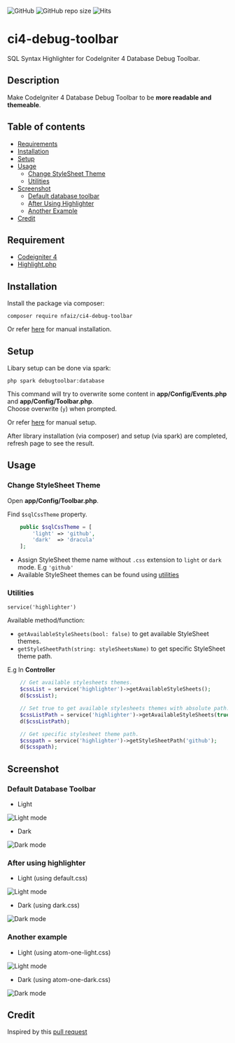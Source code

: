 ![GitHub](https://img.shields.io/github/license/nfaiz/ci4-debug-toolbar)
![GitHub repo size](https://img.shields.io/github/repo-size/nfaiz/ci4-debug-toolbar?label=size)
![Hits](https://hits.seeyoufarm.com/api/count/incr/badge.svg?url=nfaiz/ci4-debug-toolbar)

# ci4-debug-toolbar
SQL Syntax Highlighter for CodeIgniter 4 Database Debug Toolbar.

## Description
Make CodeIgniter 4 Database Debug Toolbar to be **more readable and themeable**.<br />

## Table of contents
  * [Requirements](Requirement)
  * [Installation](#installation)
  * [Setup](#setup)
  * [Usage](#usage)
    * [Change StyleSheet Theme](#change-stylesheet-theme)
    * [Utilities](#utilities)
  * [Screenshot](#screenshots)
    * [Default database toolbar](#default-database-toolbar)
    * [After Using Highlighter](#after-using-highlighter)
    * [Another Example](#another-example)
  * [Credit](#credit)


## Requirement
* [Codeigniter 4](https://github.com/codeigniter4/CodeIgniter4)
* [Highlight.php](https://github.com/scrivo/highlight.php)


## Installation
Install the package via composer:

    composer require nfaiz/ci4-debug-toolbar

Or refer [here](docs/MANUAL.md#installation) for manual installation.


## Setup
Libary setup can be done via spark:

    php spark debugtoolbar:database

This command will try to overwrite some content in **app/Config/Events.php** and **app/Config/Toolbar.php**.<br /> 
Choose overwrite (`y`) when prompted.

Or refer [here](docs/MANUAL.md#setup) for manual setup.<br />


After library installation (via composer) and setup (via spark) are completed, refresh page to see the result.


## Usage

### Change StyleSheet Theme
Open **app/Config/Toolbar.php**.

Find `$sqlCssTheme` property.

```php
    public $sqlCssTheme = [
        'light' => 'github',
        'dark'  => 'dracula'
    ];
```
* Assign StyleSheet theme name without `.css` extension to `light` or `dark` mode. E.g `'github'`
* Available StyleSheet themes can be found using [utilities](#utilities) 

### Utilities
`service('highlighter')`

Available method/function:
* `getAvailableStyleSheets(bool: false)` to get available StyleSheet themes.
* `getStyleSheetPath(string: styleSheetsName)` to get specific StyleSheet theme path.

E.g In **Controller**

```php
    // Get available stylesheets themes.
    $cssList = service('highlighter')->getAvailableStyleSheets();
    d($cssList);

    // Set true to get available stylesheets themes with absolute path.
    $cssListPath = service('highlighter')->getAvailableStyleSheets(true);
    d($cssListPath);

    // Get specific stylesheet theme path.
    $csspath = service('highlighter')->getStyleSheetPath('github');
    d($csspath);
```

## Screenshot

### Default Database Toolbar

* Light<br />
<img src="https://user-images.githubusercontent.com/1330109/125154813-894c0b80-e18e-11eb-8bf3-4e6834437ad9.png" alt="Light mode">

* Dark<br />
<img src="https://user-images.githubusercontent.com/1330109/125154888-ef389300-e18e-11eb-88f6-7f066ec09775.png" alt="Dark mode">

### After using highlighter

* Light (using default.css)<br />
<img src="https://user-images.githubusercontent.com/1330109/125154946-450d3b00-e18f-11eb-982f-93fcc3d09e06.png" alt="Light mode">

* Dark (using dark.css)<br />
<img src="https://user-images.githubusercontent.com/1330109/125155349-bf3ebf00-e191-11eb-922f-8b9bd9f12df8.png" alt="Dark mode">

### Another example

* Light (using atom-one-light.css)
<img src="https://user-images.githubusercontent.com/1330109/125155187-bb5e6d00-e190-11eb-91a5-b4c2f7da46e4.png" alt="Light mode">

* Dark (using atom-one-dark.css)
<img src="https://user-images.githubusercontent.com/1330109/125155379-fca34c80-e191-11eb-981f-8fb6e8df9794.png" alt="Dark mode">

## Credit
Inspired by this [pull request](https://github.com/codeigniter4/CodeIgniter4/pull/3515)

